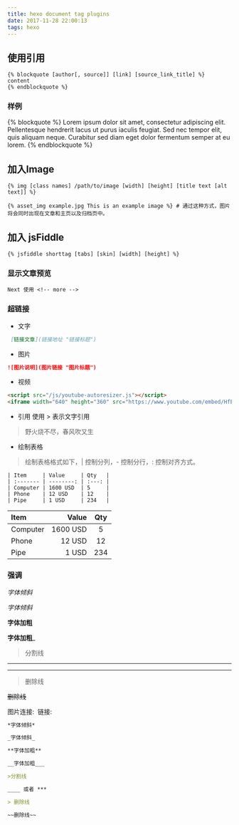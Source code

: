 ```yaml
---
title: hexo document tag plugins
date: 2017-11-28 22:00:13
tags: hexo
---
```



## 使用引用
```
{% blockquote [author[, source]] [link] [source_link_title] %}
content
{% endblockquote %}
```
### 样例
{% blockquote %}
Lorem ipsum dolor sit amet, consectetur adipiscing elit. Pellentesque hendrerit lacus ut purus iaculis feugiat. Sed nec tempor elit, quis aliquam neque. Curabitur sed diam eget dolor fermentum semper at eu lorem.
{% endblockquote %}

## 加入Image
```
{% img [class names] /path/to/image [width] [height] [title text [alt text]] %}

{% asset_img example.jpg This is an example image %} # 通过这种方式，图片将会同时出现在文章和主页以及归档页中。
```
## 加入 jsFiddle
```
{% jsfiddle shorttag [tabs] [skin] [width] [height] %}
```


### 显示文章预览

``` nil
Next 使用 <!-- more -->
```

### 超链接
- 文字 
```md
 [链接文章](链接地址 "链接标题")
```
- 图片
```md
![图片说明](图片链接 "图片标题")
```
- 视频
```html
<script src="/js/youtube-autoresizer.js"></script>
<iframe width="640" height="360" src="https://www.youtube.com/embed/HfElOZSEqn4" frameborder="0" allowfullscreen></iframe>
```

- 引用
使用 > 表示文字引用
> 野火烧不尽，春风吹又生

- 绘制表格

>绘制表格格式如下，| 控制分列，- 控制分行，: 控制对齐方式。
```
| Item     | Value     | Qty   |
| :------- | --------: | :---: |
| Computer | 1600 USD  | 5     |
| Phone    | 12 USD    | 12    |
| Pipe     | 1 USD     | 234   |
```
| Item     | Value     | Qty   |
| :------- | --------: | :---: |
| Computer | 1600 USD  | 5     |
| Phone    | 12 USD    | 12    |
| Pipe     | 1 USD     | 234   |

### 强调

*字体倾斜*

_字体倾斜_

**字体加粗**

__字体加粗___

>分割线

____

***

> 删除线

~~删除线~~

图片连接: ![]()
链接: []()
``` md
*字体倾斜*

_字体倾斜_

**字体加粗**

__字体加粗___

>分割线

____ 或者 ***

> 删除线

~~删除线~~
```